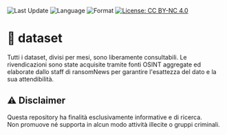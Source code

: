 ![Last Update](https://img.shields.io/badge/updated-April%202025-blue)
![Language](https://img.shields.io/badge/lang-Italiano-green)
![Format](https://img.shields.io/badge/format-PDF%20%7C%20Markdown-lightgrey)
[![License: CC BY-NC 4.0](https://img.shields.io/badge/License-CC%20BY--NC%204.0-lightgrey.svg)](https://creativecommons.org/licenses/by-nc/4.0/)



# 📰 dataset

Tutti i dataset, divisi per mesi, sono liberamente consultabili.
Le rivendicazioni sono state acquisite tramite fonti OSINT aggregate ed elaborate dallo staff di ransomNews per garantire l'esattezza del dato e la sua attendibilità.



## ⚠️ Disclaimer

Questa repository ha finalità esclusivamente informative e di ricerca.  
Non promuove né supporta in alcun modo attività illecite o gruppi criminali.
